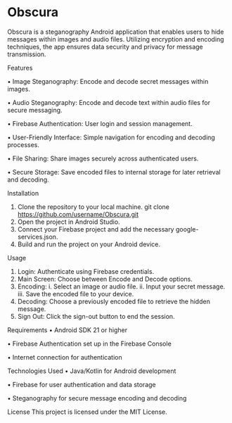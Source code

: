 # Obscura

Obscura is a steganography Android application that enables users to hide messages within images and audio files. Utilizing encryption and encoding techniques, the app ensures data security and privacy for message transmission.

Features

  •	Image Steganography: Encode and decode secret messages within images.
  
  •	Audio Steganography: Encode and decode text within audio files for secure messaging.
  
  •	Firebase Authentication: User login and session management.
  
  •	User-Friendly Interface: Simple navigation for encoding and decoding processes.
  
  •	File Sharing: Share images securely across authenticated users.
  
  •	Secure Storage: Save encoded files to internal storage for later retrieval and decoding.
  

Installation
  1.	Clone the repository to your local machine.
  git clone https://github.com/username/Obscura.git
  1.	Open the project in Android Studio.
  2.	Connect your Firebase project and add the necessary google-services.json.
  3.	Build and run the project on your Android device.
   
Usage
  1.	Login: Authenticate using Firebase credentials.
  2.	Main Screen: Choose between Encode and Decode options.
  3.	Encoding:
    i.	Select an image or audio file.
    ii.	Input your secret message.
    iii.	Save the encoded file to your device.
  4.	Decoding: Choose a previously encoded file to retrieve the hidden message.
  5.	Sign Out: Click the sign-out button to end the session.

Requirements
  •	Android SDK 21 or higher
  
  •	Firebase Authentication set up in the Firebase Console
  
  •	Internet connection for authentication
  

Technologies Used
  •	Java/Kotlin for Android development

  •	Firebase for user authentication and data storage
  
  •	Steganography for secure message encoding and decoding
  

License
This project is licensed under the MIT License.

